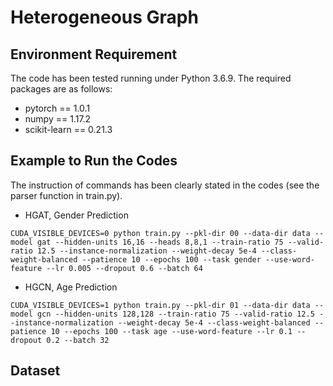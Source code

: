 # Heterogeneous Graph
## Environment Requirement
The code has been tested running under Python 3.6.9. The required packages are as follows:
* pytorch == 1.0.1
* numpy == 1.17.2
* scikit-learn == 0.21.3

## Example to Run the Codes
The instruction of commands has been clearly stated in the codes (see the parser function in train.py).
* HGAT, Gender Prediction
```
CUDA_VISIBLE_DEVICES=0 python train.py --pkl-dir 00 --data-dir data --model gat --hidden-units 16,16 --heads 8,8,1 --train-ratio 75 --valid-ratio 12.5 --instance-normalization --weight-decay 5e-4 --class-weight-balanced --patience 10 --epochs 100 --task gender --use-word-feature --lr 0.005 --dropout 0.6 --batch 64
```

* HGCN, Age Prediction
```
CUDA_VISIBLE_DEVICES=1 python train.py --pkl-dir 01 --data-dir data --model gcn --hidden-units 128,128 --train-ratio 75 --valid-ratio 12.5 --instance-normalization --weight-decay 5e-4 --class-weight-balanced --patience 10 --epochs 100 --task age --use-word-feature --lr 0.1 --dropout 0.2 --batch 32
```

## Dataset
